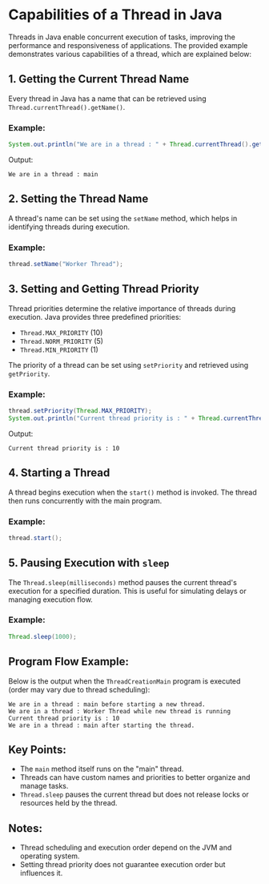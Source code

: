 # Capabilities of a Thread in Java

Threads in Java enable concurrent execution of tasks, improving the performance and responsiveness of applications. The provided example demonstrates various capabilities of a thread, which are explained below:

## 1. **Getting the Current Thread Name**
Every thread in Java has a name that can be retrieved using `Thread.currentThread().getName()`.

### Example:
```java
System.out.println("We are in a thread : " + Thread.currentThread().getName());
```

Output:
```
We are in a thread : main
```

## 2. **Setting the Thread Name**
A thread's name can be set using the `setName` method, which helps in identifying threads during execution.

### Example:
```java
thread.setName("Worker Thread");
```

## 3. **Setting and Getting Thread Priority**
Thread priorities determine the relative importance of threads during execution. Java provides three predefined priorities:
- `Thread.MAX_PRIORITY` (10)
- `Thread.NORM_PRIORITY` (5)
- `Thread.MIN_PRIORITY` (1)

The priority of a thread can be set using `setPriority` and retrieved using `getPriority`.

### Example:
```java
thread.setPriority(Thread.MAX_PRIORITY);
System.out.println("Current thread priority is : " + Thread.currentThread().getPriority());
```

Output:
```
Current thread priority is : 10
```

## 4. **Starting a Thread**
A thread begins execution when the `start()` method is invoked. The thread then runs concurrently with the main program.

### Example:
```java
thread.start();
```

## 5. **Pausing Execution with `sleep`**
The `Thread.sleep(milliseconds)` method pauses the current thread's execution for a specified duration. This is useful for simulating delays or managing execution flow.

### Example:
```java
Thread.sleep(1000);
```

## Program Flow Example:
Below is the output when the `ThreadCreationMain` program is executed (order may vary due to thread scheduling):
```
We are in a thread : main before starting a new thread.
We are in a thread : Worker Thread while new thread is running
Current thread priority is : 10
We are in a thread : main after starting the thread.
```

## Key Points:
- The `main` method itself runs on the "main" thread.
- Threads can have custom names and priorities to better organize and manage tasks.
- `Thread.sleep` pauses the current thread but does not release locks or resources held by the thread.

## Notes:
- Thread scheduling and execution order depend on the JVM and operating system.
- Setting thread priority does not guarantee execution order but influences it.
